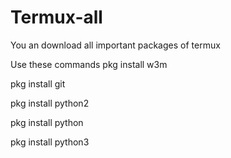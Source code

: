 # Termux-all
You an download all important packages of termux

Use these commands
pkg install w3m

pkg install git

pkg install python2

pkg install python

pkg install python3
